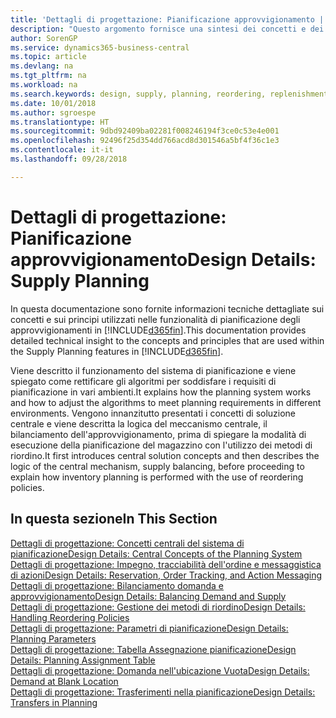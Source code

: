 ```yaml
---
title: 'Dettagli di progettazione: Pianificazione approvvigionamento | Microsoft Docs'
description: "Questo argomento fornisce una sintesi dei concetti e dei principi utilizzati nelle funzionalità di pianificazione degli approvvigionamenti in Business Central."
author: SorenGP
ms.service: dynamics365-business-central
ms.topic: article
ms.devlang: na
ms.tgt_pltfrm: na
ms.workload: na
ms.search.keywords: design, supply, planning, reordering, replenishment
ms.date: 10/01/2018
ms.author: sgroespe
ms.translationtype: HT
ms.sourcegitcommit: 9dbd92409ba02281f008246194f3ce0c53e4e001
ms.openlocfilehash: 92496f25d354dd766acd8d301546a5bf4f36c1e3
ms.contentlocale: it-it
ms.lasthandoff: 09/28/2018

---
```

# <a name="design-details-supply-planning"></a><span data-ttu-id="e488a-103">Dettagli di progettazione: Pianificazione approvvigionamento</span><span class="sxs-lookup"><span data-stu-id="e488a-103">Design Details: Supply Planning</span></span>
<span data-ttu-id="e488a-104">In questa documentazione sono fornite informazioni tecniche dettagliate sui concetti e sui principi utilizzati nelle funzionalità di pianificazione degli approvvigionamenti in [!INCLUDE[d365fin](includes/d365fin_md.md)].</span><span class="sxs-lookup"><span data-stu-id="e488a-104">This documentation provides detailed technical insight to the concepts and principles that are used within the Supply Planning features in [!INCLUDE[d365fin](includes/d365fin_md.md)].</span></span>  

<span data-ttu-id="e488a-105">Viene descritto il funzionamento del sistema di pianificazione e viene spiegato come rettificare gli algoritmi per soddisfare i requisiti di pianificazione in vari ambienti.</span><span class="sxs-lookup"><span data-stu-id="e488a-105">It explains how the planning system works and how to adjust the algorithms to meet planning requirements in different environments.</span></span> <span data-ttu-id="e488a-106">Vengono innanzitutto presentati i concetti di soluzione centrale e viene descritta la logica del meccanismo centrale, il bilanciamento dell'approvvigionamento, prima di spiegare la modalità di esecuzione della pianificazione del magazzino con l'utilizzo dei metodi di riordino.</span><span class="sxs-lookup"><span data-stu-id="e488a-106">It first introduces central solution concepts and then describes the logic of the central mechanism, supply balancing, before proceeding to explain how inventory planning is performed with the use of reordering policies.</span></span>  

## <a name="in-this-section"></a><span data-ttu-id="e488a-107">In questa sezione</span><span class="sxs-lookup"><span data-stu-id="e488a-107">In This Section</span></span>  
[<span data-ttu-id="e488a-108">Dettagli di progettazione: Concetti centrali del sistema di pianificazione</span><span class="sxs-lookup"><span data-stu-id="e488a-108">Design Details: Central Concepts of the Planning System</span></span>](design-details-central-concepts-of-the-planning-system.md)  
[<span data-ttu-id="e488a-109">Dettagli di progettazione: Impegno, tracciabilità dell'ordine e messaggistica di azioni</span><span class="sxs-lookup"><span data-stu-id="e488a-109">Design Details: Reservation, Order Tracking, and Action Messaging</span></span>](design-details-reservation-order-tracking-and-action-messaging.md)  
[<span data-ttu-id="e488a-110">Dettagli di progettazione: Bilanciamento domanda e approvvigionamento</span><span class="sxs-lookup"><span data-stu-id="e488a-110">Design Details: Balancing Demand and Supply</span></span>](design-details-balancing-demand-and-supply.md)  
[<span data-ttu-id="e488a-111">Dettagli di progettazione: Gestione dei metodi di riordino</span><span class="sxs-lookup"><span data-stu-id="e488a-111">Design Details: Handling Reordering Policies</span></span>](design-details-handling-reordering-policies.md)  
[<span data-ttu-id="e488a-112">Dettagli di progettazione: Parametri di pianificazione</span><span class="sxs-lookup"><span data-stu-id="e488a-112">Design Details: Planning Parameters</span></span>](design-details-planning-parameters.md)  
[<span data-ttu-id="e488a-113">Dettagli di progettazione: Tabella Assegnazione pianificazione</span><span class="sxs-lookup"><span data-stu-id="e488a-113">Design Details: Planning Assignment Table</span></span>](design-details-planning-assignment-table.md)  
[<span data-ttu-id="e488a-114">Dettagli di progettazione: Domanda nell'ubicazione Vuota</span><span class="sxs-lookup"><span data-stu-id="e488a-114">Design Details: Demand at Blank Location</span></span>](design-details-demand-at-blank-location.md)  
[<span data-ttu-id="e488a-115">Dettagli di progettazione: Trasferimenti nella pianificazione</span><span class="sxs-lookup"><span data-stu-id="e488a-115">Design Details: Transfers in Planning</span></span>](design-details-transfers-in-planning.md)

